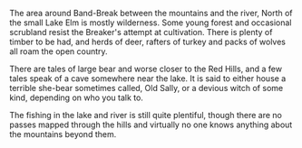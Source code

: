 The area around Band-Break between the mountains and the river, North of the small Lake Elm is mostly wilderness. Some young forest and occasional scrubland resist the Breaker's attempt at cultivation. There is plenty of timber to be had, and herds of deer, rafters of turkey and packs of wolves all roam the open country.

There are tales of large bear and worse closer to the Red Hills, and a few tales speak of a cave somewhere near the lake. It is said to either house a terrible she-bear sometimes called, Old Sally, or a devious witch of some kind, depending on who you talk to.

The fishing in the lake and river is still quite plentiful, though there are no passes mapped through the hills and virtually no one knows anything about the mountains beyond them.